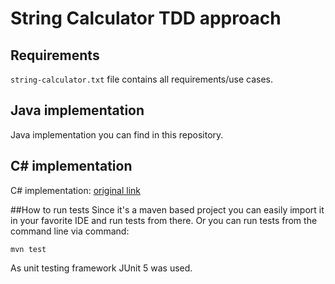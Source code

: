 # String Calculator TDD approach

## Requirements
`string-calculator.txt` file contains all requirements/use cases.

## Java implementation
Java implementation you can find in this repository.

## C# implementation
C# implementation: [original link](https://youtu.be/y8TcPr73Bwo)

##How to run tests
Since it's a maven based project you can easily import it in your favorite IDE and run tests from there.
Or you can run tests from the command line via command:
```
mvn test
```
As unit testing framework JUnit 5 was used.

